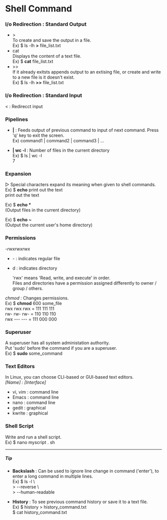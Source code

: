 # Shell Command
### I/o Redirection : Standard Output
- \>   
    To create and save the output in a file.       
    Ex) $ ls -lh **\>** file_list.txt
- cat  
    Displays the content of a text file.       
    Ex) $ **cat** file_list.txt
- \>\>   
    If it already exitsts appends output to an extising file, or create and write to a new file is it doesn't exist.       
    Ex) $ ls -lh **\>\>** file_list.txt   

### I/o Redirection : Standard Input
< : Redirecct input    

### Pipelines
- **|** : Feeds output of previous command to input of next command. Press 'q' key to exit the screen.   
    Ex) command1 | command2 | command3 | ...

- **| wc -l** : Number of files in the current directory   
    Ex) $ ls | wc -l   
    7

### Expansion   
▷    Special characters expand its meaning when given to shell commands.    
Ex) $ **echo** print out the text     
print out the text    

Ex) $ **echo \***     
(Output files in the current directory)

Ex) $ **echo ~**    
(Output the current user's home directory)

### Permissions
*-rwxrwxrwx*    
- \- : indicates regular file    
- d : indicates directory        

    'rwx' means 'Read, write, and execute' in order.     
    Files and directories have a permission assigned differently to owner / group / others.      

*chmod* : Changes permissions.     
Ex) $ **chmod** 600 some_file      
rwx rwx rwx = 111 111 111      
rw- rw- rw- = 110 110 110      
rwx --- --- = 111 000 000        

### Superuser    
A superuser has all system administation authority.      
Put 'sudo' before the command if you are a superuser.       
Ex) $ **sudo** some_command        

### Text Editors   
In Linux, you can choose CLI-based or GUI-based text editors.    
*[Name] : [Interface]*        
- vi, vim : command line     
- Emacs : command line    
- nano : command line    
- gedit : graphical    
- kwrite : graphical      

### Shell Script    
Write and run a shell script.     
Ex) $ nano myscript . sh     

---

##### **Tip**    
- **Backslash** : Can be used to ignore line change in command ('enter'), to enter a long command in multiple lines.       
    Ex) $ ls -l \\      
    \> --reverse \\      
    \> --human-readable      

- **History** : To see previous command history or save it to a text file.      
    Ex) $ history \> history_command.txt     
    $ cat history_command.txt     